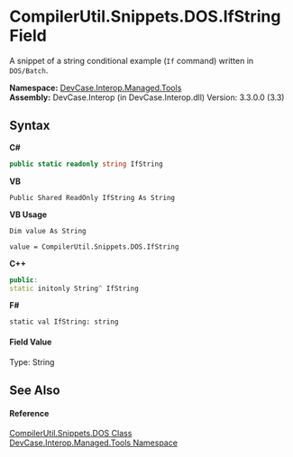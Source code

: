 # CompilerUtil.Snippets.DOS.IfString Field
 

A snippet of a string conditional example (`If` command) written in `DOS/Batch`.

**Namespace:**&nbsp;<a href="N_DevCase_Interop_Managed_Tools">DevCase.Interop.Managed.Tools</a><br />**Assembly:**&nbsp;DevCase.Interop (in DevCase.Interop.dll) Version: 3.3.0.0 (3.3)

## Syntax

**C#**<br />
``` C#
public static readonly string IfString
```

**VB**<br />
``` VB
Public Shared ReadOnly IfString As String
```

**VB Usage**<br />
``` VB Usage
Dim value As String

value = CompilerUtil.Snippets.DOS.IfString

```

**C++**<br />
``` C++
public:
static initonly String^ IfString
```

**F#**<br />
``` F#
static val IfString: string
```


#### Field Value
Type: String

## See Also


#### Reference
<a href="T_DevCase_Interop_Managed_Tools_CompilerUtil_Snippets_DOS">CompilerUtil.Snippets.DOS Class</a><br /><a href="N_DevCase_Interop_Managed_Tools">DevCase.Interop.Managed.Tools Namespace</a><br />